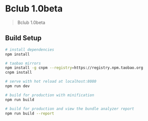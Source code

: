 # Bclub 1.0beta

> Bclub 1.0beta

## Build Setup

``` bash
# install dependencies
npm install

# taobao mirrors
npm install -g cnpm --registry=https://registry.npm.taobao.org
cnpm install

# serve with hot reload at localhost:8080
npm run dev

# build for production with minification
npm run build

# build for production and view the bundle analyzer report
npm run build --report
```


